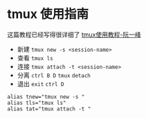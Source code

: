 # tmux 使用指南

这篇教程已经写得很详细了 [tmux使用教程-阮一峰](http://www.ruanyifeng.com/blog/2019/10/tmux.html)

- 新建 `tmux new -s <session-name>`
- 查看 `tmux ls`
- 连接 `tmux attach -t <session-name>`
- 分离 `ctrl B D` `tmux` `detach`
- 退出 `exit` `ctrl D`

```
alias tnew="tmux new -s "
alias tls="tmux ls"
alias tat="tmux attach -t "
```
